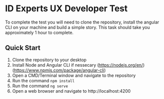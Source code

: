 # ID Experts UX Developer Test

To complete the test you will need to clone the repository, install the angular CLI on your machine and build a simple story. This task should take you approximately 1 hour to complete.

## Quick Start

1. Clone the repository to your desktop
1. Install Node and Angular CLI if nessecary (https://nodejs.org/en/) (https://www.npmjs.com/package/angular-cli)
1. Open a CMD/Terminal window and navigate to the repository
1. Run the command ```npm install```
1. Run the command ```ng serve```
1. Open a web browser and navigate to http://localhost:4200